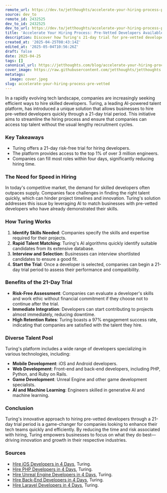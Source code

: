 ```yaml
---
remote_url: https://dev.to/jetthoughts/accelerate-your-hiring-process-pre-vetted-developers-available-for-21-day-trials-i9m
source: dev_to
remote_id: 2432525
dev_to_id: 2432525
dev_to_url: https://dev.to/jetthoughts/accelerate-your-hiring-process-pre-vetted-developers-available-for-21-day-trials-i9m
title: 'Accelerate Your Hiring Process: Pre-Vetted Developers Available for 21-Day Trials'
description: Discover how Turing's 21-day trial for pre-vetted developers can streamline your hiring process and help you access top talent quickly.
created_at: '2025-04-25T08:43:14Z'
edited_at: '2025-05-04T10:56:26Z'
draft: false
date: 2025-04-25
tags: []
canonical_url: https://jetthoughts.com/blog/accelerate-your-hiring-process-pre-vetted/
cover_image: https://raw.githubusercontent.com/jetthoughts/jetthoughts.github.io/master/content/blog/accelerate-your-hiring-process-pre-vetted/cover.jpeg
metatags:
  image: cover.jpeg
slug: accelerate-your-hiring-process-pre-vetted
---
```

In a rapidly evolving tech landscape, companies are increasingly seeking efficient ways to hire skilled developers. Turing, a leading AI-powered talent platform, has introduced a unique solution that allows businesses to hire pre-vetted developers quickly through a 21-day trial period. This initiative aims to streamline the hiring process and ensure that companies can access top talent without the usual lengthy recruitment cycles.

### Key Takeaways

*   Turing offers a 21-day risk-free trial for hiring developers.
*   The platform provides access to the top 1% of over 3 million engineers.
*   Companies can fill most roles within four days, significantly reducing hiring time.

### The Need for Speed in Hiring

In today's competitive market, the demand for skilled developers often outpaces supply. Companies face challenges in finding the right talent quickly, which can hinder project timelines and innovation. Turing's solution addresses this issue by leveraging AI to match businesses with pre-vetted developers who have already demonstrated their skills.

### How Turing Works

1.  **Identify Skills Needed**: Companies specify the skills and expertise required for their projects.
2.  **Rapid Talent Matching**: Turing's AI algorithms quickly identify suitable candidates from its extensive database.
3.  **Interview and Selection**: Businesses can interview shortlisted candidates to ensure a good fit.
4.  **Start the Trial**: Once a developer is selected, companies can begin a 21-day trial period to assess their performance and compatibility.

### Benefits of the 21-Day Trial

*   **Risk-Free Assessment**: Companies can evaluate a developer's skills and work ethic without financial commitment if they choose not to continue after the trial.
*   **Immediate Integration**: Developers can start contributing to projects almost immediately, reducing downtime.
*   **High Retention Rates**: Turing boasts a 97% engagement success rate, indicating that companies are satisfied with the talent they hire.

### Diverse Talent Pool

Turing's platform includes a wide range of developers specializing in various technologies, including:

*   **Mobile Development**: iOS and Android developers.
*   **Web Development**: Front-end and back-end developers, including PHP, Python, and Ruby on Rails.
*   **Game Development**: Unreal Engine and other game development specialists.
*   **AI and Machine Learning**: Engineers skilled in generative AI and machine learning.

### Conclusion

Turing's innovative approach to hiring pre-vetted developers through a 21-day trial period is a game-changer for companies looking to enhance their tech teams quickly and efficiently. By reducing the time and risk associated with hiring, Turing empowers businesses to focus on what they do best—driving innovation and growth in their respective industries.

### Sources

*   [Hire iOS Developers in 4 Days](https://www.turing.com/hire/ios-developers), Turing.
*   [Hire PHP Developers in 4 Days](https://www.turing.com/hire/php-developers), Turing.
*   [Hire Unreal Engine Developers in 4 Days](https://www.turing.com/pt/hire/unreal-engine-developers), Turing.
*   [Hire Back-End Developers in 4 Days](https://www.turing.com/hire/back-end-developers), Turing.
*   [Hire Laravel Developers in 4 Days](https://www.turing.com/hire/laravel-developers), Turing.
